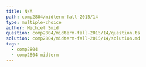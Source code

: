 ```yaml
---
title: N/A
path: comp2804/midterm-fall-2015/14
type: multiple-choice
author: Michiel Smid
question: comp2804/midterm-fall-2015/14/question.ts
solution: comp2804/midterm-fall-2015/14/solution.md
tags:
  - comp2804
  - comp2804-midterm
---
```


